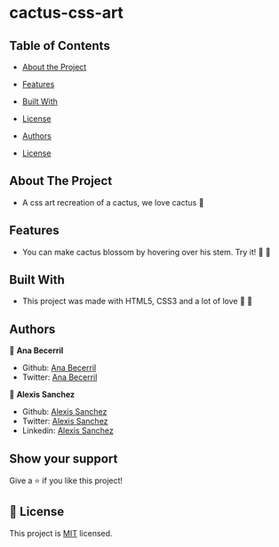 # cactus-css-art
<!-- TABLE OF CONTENTS -->
## Table of Contents

* [About the Project](#about-the-project)

* [Features](#Features)
* [Built With](#built-with)
* [License](#license)
* [Authors](#Authors)
* [License](#License)



<!-- ABOUT THE PROJECT -->
## About The Project

* A css art recreation of a cactus, we love cactus :cactus:


## Features

* You can make cactus blossom
by hovering over his stem. Try it! :cactus: :cherry_blossom:





## Built With
* This project was made with HTML5, CSS3 and a lot of love :green_heart: :purple_heart:


## Authors

:woman: **Ana Becerril**

- Github: [Ana Becerril](https://github.com/Ana-Becerril)
- Twitter: [Ana Becerril](https://twitter.com/karenbecbel)

:man: **Alexis Sanchez**

- Github: [Alexis Sanchez](https://github.com/Psiale)
- Twitter: [Alexis Sanchez](https://twitter.com/TFH_)
- Linkedin: [Alexis Sanchez](https://www.linkedin.com/in/alexis-gabriel-sánchez-cárcamo-264ba7194/)

## Show your support

Give a ⭐️ if you like this project!

## 📝 License

This project is [MIT](lic.url) licensed.
